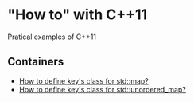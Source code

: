 # "How to" with C++11
Pratical examples of C++11
## Containers
* [How to define key's class for std::map?](./src/learn_map.cpp)
* [How to define key's class for std::unordered_map?](./src/learn_unordered_map.cpp)